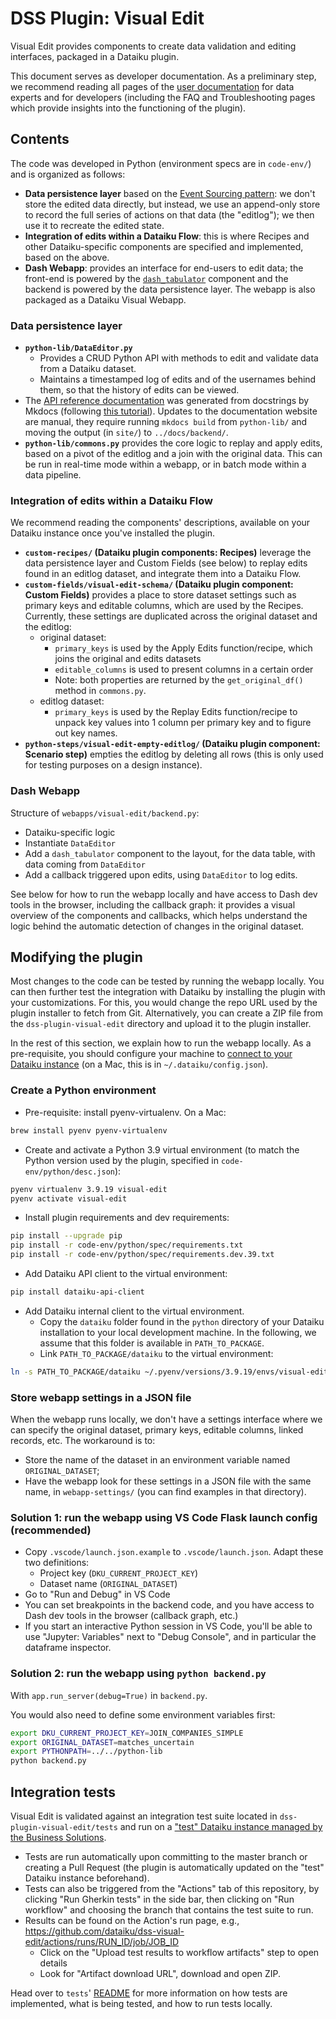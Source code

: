 # DSS Plugin: Visual Edit

Visual Edit provides components to create data validation and editing interfaces, packaged in a Dataiku plugin.

This document serves as developer documentation. As a preliminary step, we recommend reading all pages of the [user documentation](https://dataiku.github.io/dss-visual-edit/) for data experts and for developers (including the FAQ and Troubleshooting pages which provide insights into the functioning of the plugin).

## Contents

The code was developed in Python (environment specs are in `code-env/`) and is organized as follows:

* **Data persistence layer** based on the [Event Sourcing pattern](https://learn.microsoft.com/en-us/azure/architecture/patterns/event-sourcing): we don't store the edited data directly, but instead, we use an append-only store to record the full series of actions on that data (the "editlog"); we then use it to recreate the edited state.
* **Integration of edits within a Dataiku Flow**: this is where Recipes and other Dataiku-specific components are specified and implemented, based on the above.
* **Dash Webapp**: provides an interface for end-users to edit data; the front-end is powered by the [`dash_tabulator`](../dash_tabulator/README.md) component and the backend is powered by the data persistence layer. The webapp is also packaged as a Dataiku Visual Webapp.

### Data persistence layer

* **`python-lib/DataEditor.py`**
  * Provides a CRUD Python API with methods to edit and validate data from a Dataiku dataset.
  * Maintains a timestamped log of edits and of the usernames behind them, so that the history of edits can be viewed.
* The [API reference documentation](https://dataiku.github.io/dss-visual-edit/backend/) was generated from docstrings by Mkdocs (following [this tutorial](https://realpython.com/python-project-documentation-with-mkdocs/)). Updates to the documentation website are manual, they require running `mkdocs build` from `python-lib/` and moving the output (in `site/`) to `../docs/backend/`.
* **`python-lib/commons.py`** provides the core logic to replay and apply edits, based on a pivot of the editlog and a join with the original data. This can be run in real-time mode within a webapp, or in batch mode within a data pipeline.

### Integration of edits within a Dataiku Flow

We recommend reading the components' descriptions, available on your Dataiku instance once you've installed the plugin.

* **`custom-recipes/` (Dataiku plugin components: Recipes)** leverage the data persistence layer and Custom Fields (see below) to replay edits found in an editlog dataset, and integrate them into a Dataiku Flow.
* **`custom-fields/visual-edit-schema/` (Dataiku plugin component: Custom Fields)** provides a place to store dataset settings such as primary keys and editable columns, which are used by the Recipes. Currently, these settings are duplicated across the original dataset and the editlog:
  * original dataset:
    * `primary_keys` is used by the Apply Edits function/recipe, which joins the original and edits datasets
    * `editable_columns` is used to present columns in a certain order
    * Note: both properties are returned by the `get_original_df()` method in `commons.py`.
  * editlog dataset: 
    * `primary_keys` is used by the Replay Edits function/recipe to unpack key values into 1 column per primary key and to figure out key names.
* **`python-steps/visual-edit-empty-editlog/` (Dataiku plugin component: Scenario step)** empties the editlog by deleting all rows (this is only used for testing purposes on a design instance).

### Dash Webapp

Structure of `webapps/visual-edit/backend.py`:

* Dataiku-specific logic
* Instantiate `DataEditor`
* Add a `dash_tabulator` component to the layout, for the data table, with data coming from `DataEditor`
* Add a callback triggered upon edits, using `DataEditor` to log edits.

See below for how to run the webapp locally and have access to Dash dev tools in the browser, including the callback graph: it provides a visual overview of the components and callbacks, which helps understand the logic behind the automatic detection of changes in the original dataset.

## Modifying the plugin

Most changes to the code can be tested by running the webapp locally. You can then further test the integration with Dataiku by installing the plugin with your customizations. For this, you would change the repo URL used by the plugin installer to fetch from Git. Alternatively, you can create a ZIP file from the `dss-plugin-visual-edit` directory and upload it to the plugin installer.

In the rest of this section, we explain how to run the webapp locally. As a pre-requisite, you should configure your machine to [connect to your Dataiku instance](https://doc.dataiku.com/dss/latest/python-api/outside-usage.html#setting-up-the-connection-with-dss) (on a Mac, this is in `~/.dataiku/config.json`).

### Create a Python environment

* Pre-requisite: install pyenv-virtualenv. On a Mac:

```bash
brew install pyenv pyenv-virtualenv
```

* Create and activate a Python 3.9 virtual environment (to match the Python version used by the plugin, specified in `code-env/python/desc.json`):

```bash
pyenv virtualenv 3.9.19 visual-edit
pyenv activate visual-edit
```

* Install plugin requirements and dev requirements:

```bash
pip install --upgrade pip
pip install -r code-env/python/spec/requirements.txt
pip install -r code-env/python/spec/requirements.dev.39.txt
```

* Add Dataiku API client to the virtual environment:

```bash
pip install dataiku-api-client
```

* Add Dataiku internal client to the virtual environment.
   * Copy the `dataiku` folder found in the `python` directory of your Dataiku installation to your local development machine. In the following, we assume that this folder is available in `PATH_TO_PACKAGE`.
   * Link `PATH_TO_PACKAGE/dataiku` to the virtual environment:

```bash
ln -s PATH_TO_PACKAGE/dataiku ~/.pyenv/versions/3.9.19/envs/visual-edit/lib/python3.9/site-packages/dataiku
```

### Store webapp settings in a JSON file

When the webapp runs locally, we don't have a settings interface where we can specify the original dataset, primary keys, editable columns, linked records, etc. The workaround is to:

* Store the name of the dataset in an environment variable named `ORIGINAL_DATASET`;
* Have the webapp look for these settings in a JSON file with the same name, in `webapp-settings/` (you can find examples in that directory).

### Solution 1: run the webapp using VS Code Flask launch config (recommended)

* Copy `.vscode/launch.json.example` to `.vscode/launch.json`. Adapt these two definitions:
  * Project key (`DKU_CURRENT_PROJECT_KEY`)
  * Dataset name (`ORIGINAL_DATASET`)
* Go to "Run and Debug" in VS Code
* You can set breakpoints in the backend code, and you have access to Dash dev tools in the browser (callback graph, etc.)
* If you start an interactive Python session in VS Code, you'll be able to use "Jupyter: Variables" next to "Debug Console", and in particular the dataframe inspector.

### Solution 2: run the webapp using `python backend.py`

With `app.run_server(debug=True)` in `backend.py`.

You would also need to define some environment variables first:

```bash
export DKU_CURRENT_PROJECT_KEY=JOIN_COMPANIES_SIMPLE
export ORIGINAL_DATASET=matches_uncertain
export PYTHONPATH=../../python-lib
python backend.py
```

## Integration tests

Visual Edit is validated against an integration test suite located in `dss-plugin-visual-edit/tests` and run on a ["test" Dataiku instance managed by the Business Solutions](https://tests-integration.solutions.dataiku-dss.io/home/). 
* Tests are run automatically upon committing to the master branch or creating a Pull Request (the plugin is automatically updated on the "test" Dataiku instance beforehand). 
* Tests can also be triggered from the "Actions" tab of this repository, by clicking "Run Gherkin tests" in the side bar, then clicking on "Run workflow" and choosing the branch that contains the test suite to run.
* Results can be found on the Action's run page, e.g., https://github.com/dataiku/dss-visual-edit/actions/runs/RUN_ID/job/JOB_ID
  * Click on the "Upload test results to workflow artifacts" step to open details
  * Look for "Artifact download URL", download and open ZIP.

Head over to `tests`' [README](tests/README.md) for more information on how tests are implemented, what is being tested, and how to run tests locally.
